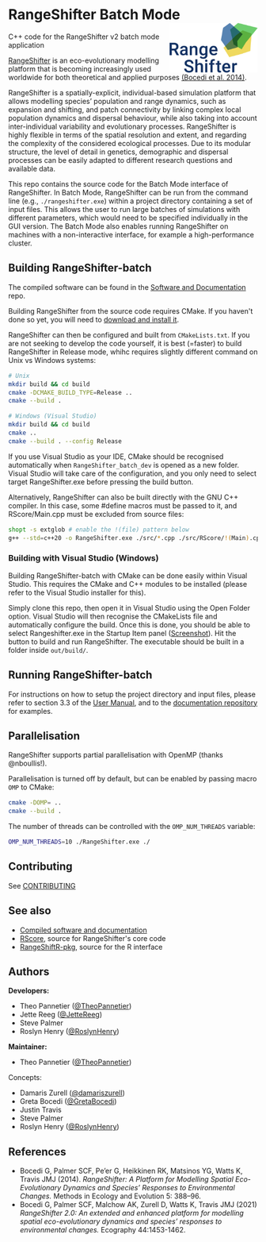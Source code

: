 # RangeShifter Batch Mode <img src="doc/RS_logo.png" align="right" height = 100/>

C++ code for the RangeShifter v2 batch mode application

<img title="" src="https://github.com/RangeShifter/RangeShifter_batch_dev/blob/main/doc/rs_batch_logo.png" alt="" align="right" height="150">

[RangeShifter](https://rangeshifter.github.io/) is an eco-evolutionary modelling platform that is becoming 
increasingly used worldwide for both theoretical and applied purposes [(Bocedi et al. 2014)](https://besjournals.onlinelibrary.wiley.com/doi/full/10.1111/2041-210X.12162).

RangeShifter is a spatially-explicit, individual-based simulation platform that 
allows modelling species’ population and range dynamics, such as expansion and shifting, and patch connectivity by linking complex local population dynamics and dispersal behaviour, while also taking into account inter-individual variability and 
evolutionary processes. RangeShifter is highly flexible in terms of the spatial 
resolution and extent, and regarding the complexity of the considered ecological 
processes. Due to its modular structure, the level of detail in genetics, demographic and dispersal processes can be easily adapted to different research questions and 
available data.

This repo contains the source code for the Batch Mode interface of RangeShifter.
In Batch Mode, RangeShifter can be run from the command line (e.g., `./rangeshifter.exe`) within a project directory containing a set of input files.
This allows the user to run large batches of simulations with different parameters, which would need to be specified individually in the GUI version.
The Batch Mode also enables running RangeShifter on machines with a non-interactive interface, for example a high-performance cluster.

## Building RangeShifter-batch

The compiled software can be found in the [Software and Documentation](https://github.com/RangeShifter/RangeShifter-software-and-documentation) repo. 

Building RangeShifter from the source code requires CMake. If you haven't done so yet, you will need to [download and install it](https://cmake.org/download/).

RangeShifter can then be configured and built from `CMakeLists.txt`.
If you are not seeking to develop the code yourself, it is best (=faster) to build RangeShifter in Release mode, whihc requires slightly different command on Unix vs Windows systems:

```bash
# Unix
mkdir build && cd build
cmake -DCMAKE_BUILD_TYPE=Release ..
cmake --build .
```

```bash
# Windows (Visual Studio)
mkdir build && cd build
cmake ..
cmake --build . --config Release
```

If you use Visual Studio as your IDE, CMake should be recognised automatically when `RangeShifter_batch_dev` is opened as a new folder. 
Visual Studio will take care of the configuration, and you only need to select target RangeShifter.exe before pressing the build button.

Alternatively, RangeShifter can also be built directly with the GNU C++ compiler. 
In this case, some #define macros must be passed to it, and RScore/Main.cpp must be excluded from source files:

```bash
shopt -s extglob # enable the !(file) pattern below
g++ --std=c++20 -o RangeShifter.exe ./src/*.cpp ./src/RScore/!(Main).cpp -DLINUX_CLUSTER -O3 -s -DNDEBUG
```

### Building with Visual Studio (Windows)

Building RangeShifter-batch with CMake can be done easily within Visual Studio. 
This requires the CMake and C++ modules to be installed (please refer to the Visual Studio installer for this).

Simply clone this repo, then open it in Visual Studio using the Open Folder option. 
Visual Studio will then recognise the CMakeLists file and automatically configure the build.
Once this is done, you should be able to select Rangeshifter.exe in the Startup Item panel ([Screenshot](https://github.com/RangeShifter/RangeShifter_batch_dev/blob/develop/doc/rs_in_vs.png)).
Hit the button to build and run RangeShifter. The executable should be built in a folder inside `out/build/`. 

## Running RangeShifter-batch

For instructions on how to setup the project directory and input files, please refer to section 3.3 of the [User Manual](https://raw.githubusercontent.com/RangeShifter/RangeShifter-software-and-documentation/master/RangeShifter_v2.0_UserManual.pdf), and to the [documentation repository](https://github.com/RangeShifter/RangeShifter-software-and-documentation) for examples.

## Parallelisation

RangeShifter supports partial parallelisation with OpenMP (thanks @nboullis!).

Parallelisation is turned off by default, but can be enabled by passing macro `OMP` to CMake:

```bash
cmake -DOMP= ..
cmake --build .
```

The number of threads can be controlled with the `OMP_NUM_THREADS` variable:

```bash
OMP_NUM_THREADS=10 ./RangeShifter.exe ./
```

## Contributing

See [CONTRIBUTING](https://github.com/RangeShifter/RangeShifter_batch_dev/blob/main/CONTRIBUTING.md)

## See also

- [Compiled software and documentation](https://github.com/RangeShifter/RangeShifter-software-and-documentation)
- [RScore](https://github.com/RangeShifter/RScore), source for RangeShifter's core code
- [RangeShiftR-pkg](https://github.com/RangeShifter/RangeShiftR-pkg), source for the R interface

## Authors

**Developers:**

- Theo Pannetier ([@TheoPannetier](https://github.com/TheoPannetier))
- Jette Reeg ([@JetteReeg](https://github.com/JetteReeg))
- Steve Palmer
- Roslyn Henry ([@RoslynHenry](https://github.com/RoslynHenry))

**Maintainer:**

- Theo Pannetier ([@TheoPannetier](https://github.com/TheoPannetier))

Concepts:

- Damaris Zurell ([@damariszurell](https://github.com/damariszurell))
- Greta Bocedi ([@GretaBocedi](https://github.com/GretaBocedi))
- Justin Travis
- Steve Palmer
- Roslyn Henry ([@RoslynHenry](https://github.com/RoslynHenry))

## References

- Bocedi G, Palmer SCF, Pe’er G, Heikkinen RK, Matsinos YG, Watts K, Travis JMJ (2014). 
  *RangeShifter: A Platform for Modelling Spatial Eco-Evolutionary Dynamics and 
  Species’ Responses to Environmental Changes.* Methods in Ecology and Evolution 5: 388–96. 
- Bocedi G, Palmer SCF, Malchow AK, Zurell D, Watts K, Travis JMJ (2021) *RangeShifter 2.0: An extended and enhanced platform for modelling spatial eco-evolutionary dynamics and species’ responses to environmental changes.* Ecography 44:1453-1462.
